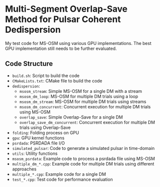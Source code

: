 # Multi-Segment Overlap-Save Method for Pulsar Coherent Dedispersion

My test code for MS-OSM using various GPU implementations. The best GPU implementation still needs to be further evaluated.

## Code Structure

- `build.sh`: Script to build the code
- `CMakeLists.txt`: CMake file to build the code
- `dedispersion`:
  - `msosm_stream`: Simple MS-OSM for a single DM with a stream
  - `msosm_dm_loop`: MS-OSM for multiple DM trials using a loop
  - `msosm_dm_stream`: MS-OSM for multiple DM trials using streams
  - `msosm_dm_concurrent`: Concurrent execution for multiple DM trials using MS-OSM
  - `overlap_save`: Simple Overlap-Save for a single DM
  - `overlap_save_dm_concurrent`: Concurrent execution for multiple DM trials using Overlap-Save
- `folding`: Folding process on GPU
- `gpu`: GPU kernel functions
- `psrdada`: PSRDADA file I/O
- `simulated_pulsar`: Code to generate a simulated pulsar in time-domain
- `utils`: Utility functions
- `msosm_psrdata`: Example code to process a psrdada file using MS-OSM
- `multiple_dm_*.cpp`: Example code for multiple DM trials using different approaches
- `multiple_*.cpp`: Example code for a single DM
- `test_*.cpp`: Test code for performance evaluation
